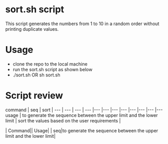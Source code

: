 # sort.sh script

This script generates the numbers from 1 to 10 in a random order without printing duplicate values.

# Usage

- clone the repo to the local machine
- run the sort.sh script as shown below
- ./sort.sh OR sh sort.sh

# Script review

command | seq | sort |
--- | --- | --- | --- |--- |--- |--- |--- |--- |--- |--- |---
usage | to generate the sequence between the upper limit and the lower limit | sort the values based on the user requirements | 

| Command|| Usage|
| seq|to generate the sequence between the upper limit and the lower limit|

